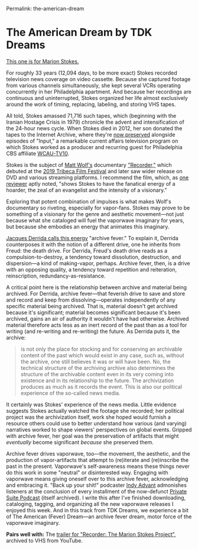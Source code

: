 Permalink: the-american-dream

# The American Dream by TDK Dreams

[This one is for Marion Stokes.](https://idyllsounds.bandcamp.com/track/the-american-dream)

For roughly 33 years (12,094 days, to be more exact) Stokes recorded television news coverage on video cassette. Because she captured footage from various channels simultaneously, she kept several VCRs operating concurrently in her Philadelphia apartment. And because her recordings are continuous and uninterrupted, Stokes organized her life almost exclusively around the work of timing, replacing, labeling, and storing VHS tapes.

All told, Stokes amassed 71,716 such tapes, which (beginning with the Iranian Hostage Crisis in 1979) chronicle the advent and intensification of the 24-hour news cycle. When Stokes died in 2012, her son donated the tapes to the Internet Archive, where they're [now preserved](https://blog.archive.org/tag/marion-stokes/) alongside episodes of "Input," a remarkable current affairs television program on which Stokes worked as a producer and recurring guest for Philadelphia CBS affiliate [WCAU-TV10](https://archive.org/details/marionstokesinput).

Stokes is the subject of [Matt Wolf's](https://theoutline.com/post/7370/recorder-documentary-marion-stokes-interview-matt-wolf) documentary ["Recorder,"](https://recorderfilm.com/) which debuted at the [2019 Tribeca Film Festival](https://www.tribecafilm.com/films/recorder-the-marion-stokes-project-2019) and later saw wider release on DVD and various streaming platforms. I recommend the film, which, as [one reviewer](https://www.theguardian.com/film/2020/nov/04/recorder-the-marion-stokes-project-review-documentary-television-news) aptly noted, "shows Stokes to have the fanatical energy of a hoarder, the zeal of an evangelist and the intensity of a visionary."

Exploring that potent combination of impulses is what makes Wolf's documentary so riveting, especially for vapor-fans. Stokes may prove to be something of a visionary for the genre and aesthetic movement—not just because what she cataloged will fuel the vaporwave imaginary for years, but because she embodies an energy that animates this imaginary.

[Jacques Derrida calls this energy](http://artsites.ucsc.edu/sdaniel/230/derrida_archivefever.pdf) "archive fever." To explain it, Derrida counterposes it with the notion of a different drive, one he inherits from Freud: the death drive. For Derrida, Freud's death drive reads as a compulsion-to-destroy, a tendency toward dissolution, destruction, and dispersion—a kind of making-vapor, perhaps. Archive fever, then, is a drive with an opposing quality, a tendency toward repetition and reiteration, reinscription, redundancy-as-resistance.

A critical point here is the relationship between archive and material being archived. For Derrida, archive fever—that feverish drive to save and store and record and keep from dissolving—operates independently of any specific material being archived. That is, material doesn't get archived because it's significant; material becomes significant because it's been archived, gains an air of authority it wouldn't have had otherwise. Archived material therefore acts less as an inert record of the past than as a tool for writing (and re-writing and re-writing) the future. As Derrida puts it, the archive:

> is not only the place for stocking and for conserving an archivable content of the past which would exist in any case, such as, without the archive, one still believes it was or will have been. No, the technical structure of the archiving archive also determines the structure of the archivable content even in its very coming into existence and in its relationship to the future. The archivization produces as much as it records the event. This is also our political experience of the so-called news media.

It certainly was Stokes' experience of the news media. Little evidence suggests Stokes actually watched the footage she recorded; her political project was the archivization itself, work she hoped would furnish a resource others could use to better understand how various (and varying) narratives worked to shape viewers' perspectives on global events. Gripped with archive fever, her goal was the preservation of artifacts that might *eventually* become significant *because* she preserved them.

Archive fever drives vaporwave, too—the movement, the aesthetic, and the production of vapor-artifacts that attempt to (re)iterate and (re)inscribe the past in the present. Vaporwave's self-awareness means these things never do this work in some "neutral" or disinterested way. Engaging with vaporwave means giving oneself over to this archive fever, acknowledging and embracing it. "Back up your shit!" podcaster [Indy Advant](https://twitter.com/indyadvant/) admonishes listeners at the conclusion of every installment of the now-defunct [Private Suite Podcast](https://privatesuitemag.com/category/podcast) (itself archived). I write this after I've finished downloading, cataloging, tagging, and organizing all the new vaporwave releases I enjoyed this week. And in this track from TDK Dreams, we experience a bit of The American (Fever) Dream—an archive fever dream, motor force of the vaporwave imaginary.

**Pairs well with:** The [trailer for "Recorder: The Marion Stokes Project"](https://youtu.be/DJNUdz6wQ3w), archived to VHS from YouTube.

